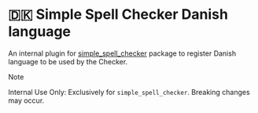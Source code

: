 # 🇩🇰 Simple Spell Checker Danish language 
An internal plugin for [simple_spell_checker](https://github.com/CatHood0/simple_spell_checker) package to register Danish language to be used by the Checker.

> [!NOTE]
>
> Internal Use Only: Exclusively for `simple_spell_checker`. Breaking changes may occur.
